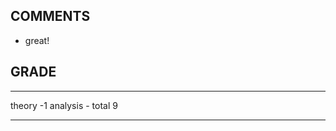 ## COMMENTS

- great!

## GRADE

----        ----
theory        -1
analysis       -
total           9
----        ----
